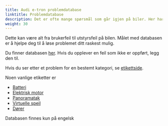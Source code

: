 ```yaml
---
title: Audi e-tron problemdatabase
linktitle: Problemdatabase
description: Det er ofte mange spørsmål som går igjen på biler. Her har vi samlet vanlige spørsmål og svar samt en oversikt over feil brukere har opplevd.
weight: 30
---
```


Dette kan være alt fra brukerfeil til utstyrsfeil på bilen. Målet med databasen er å hjelpe deg til å løse problemet ditt raskest mulig.

Du finner databasen [her](https://github.com/electrichasgoneaudi/q4-e-tron/issues). Hvis du opplever en feil som ikke er oppført, legg den til.

Hvis du ser etter et problem for en bestemt kategori, se [etikettside](https://github.com/electrichasgoneaudi/q4-e-tron/labels).

Noen vanlige etiketter er

* [Batteri](https://github.com/electrichasgoneaudi/q4-e-tron/issues?q=is%3Aissue+is%3Aopen+label%3Abattery)
* [Elektrisk motor](https://github.com/electrichasgoneaudi/q4-e-tron/labels/electric%20motor)
* [Panoramatak](https://github.com/electrichasgoneaudi/q4-e-tron/labels/panoramic%20roof)
* [Virtuelle speil](https://github.com/electrichasgoneaudi/q4-e-tron/labels/virtual%20mirrors)
* [Dører](https://github.com/electrichasgoneaudi/q4-e-tron/labels/doors)

Databasen finnes kun på engelsk
